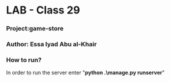 # LAB - Class 29

### Project:game-store

### Author: Essa Iyad Abu al-Khair


### How to run?

In order to run the server enter "**python .\manage.py runserver**"
